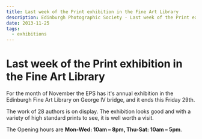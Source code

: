 ```yaml
---
title: Last week of the Print exhibition in the Fine Art Library
description: Edinburgh Photographic Society - Last week of the Print exhibition in the Fine Art Library
date: 2013-11-25
tags:
  - exhibitions
---
```


# Last week of the Print exhibition in the Fine Art Library

For the month of November the EPS has it's annual exhibition in the Edinburgh Fine Art Library on George IV bridge, and it ends this Friday 29th.

The work of 28 authors is on display. The exhibition looks good and with a variety of high standard prints to see, it is well worth a visit.

The Opening hours are **Mon-Wed: 10am – 8pm, Thu-Sat: 10am – 5pm**.